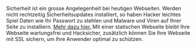 
Sicherheit ist ein grosse Angelegenheit bei heutigen Webseiten.
Werden nicht rechtzeitig Sicherheitsupdates installiert,
so haben Hacker leichtes Spiel Daten wie Ihr Passwort zu stehlen
und Malware und Viren auf Ihrer Seite zu installiern.
[Mehr dazu hier.](https://blog.hostpoint.ch/de/2016/01/sicherheit-der-schweizer-webseiten-mangelhaft/)
Mit einer statischen Webseite bleibt Ihre Webseite wartungsfrei und Hacksicher,
zusätzlich können Sie Ihre Webseite mit SSL sichern, um Ihre Anwender optimal zu schützen.

